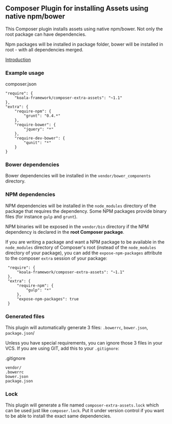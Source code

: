
## Composer Plugin for installing Assets using native npm/bower

This Composer plugin installs assets using native npm/bower. Not only the root package can
have dependencies.

Npm packages will be installed in package folder, bower will be installed in root - with
all dependencies merged.

[Introduction](http://www.nikosams.net/blog/17_composer_npm_bower_assets_installation_using_composer-extra-assets)

### Example usage

composer.json

    "require": {
        "koala-framework/composer-extra-assets": "~1.1"
    },
    "extra": {
        "require-npm": {
            "grunt": "0.4.*"
        },
        "require-bower": {
            "jquery": "*"
        },
        "require-dev-bower": {
            "qunit": "*"
        }
    }

### Bower dependencies

Bower dependencies will be installed in the `vendor/bower_components` directory.

### NPM dependencies

NPM dependencies will be installed in the `node_modules` directory of the package that requires the dependency.
Some NPM packages provide binary files (for instance `gulp` and `grunt`).

NPM binaries will be exposed in the `vendor/bin` directory if the NPM dependency is declared in the **root Composer 
package**.

If you are writing a package and want a NPM package to be available in the `node_modules` directory of Composer's root
 (instead of the `node_modules` directory of your package), you can add the `expose-npm-packages`
attribute to the composer `extra` session of your package:
 
     "require": {
         "koala-framework/composer-extra-assets": "~1.1"
     },
     "extra": {
         "require-npm": {
             "gulp": "*"
         },
         "expose-npm-packages": true
     }


### Generated files

This plugin will automatically generate 3 files: `.bowerrc`, `bower.json`, `package.json`/

Unless you have special requirements, you can ignore those 3 files in your VCS. If you are using GIT, 
add this to your `.gitignore`:

.gitignore

    vendor/
    .bowerrc
    bower.json
    package.json

### Lock

This plugin will generate a file named `composer-extra-assets.lock` which can be used just like `composer.lock`. Put it
under version control if you want to be able to install the exact same dependencies.

